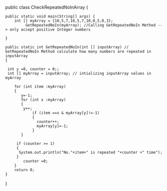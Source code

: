 
public class CheckRepeatedNoInArray {
    
    public static void main(String[] args) {
        int [] myArray = {10,5,7,10,5,7,10,0,5,0,3};
             GetRepeatedNoIn(myArray); //Calling GetRepeatedNoIn Method --> only accept positive Integer numbers
             
    }
    
    public static int GetRepeatedNoIn(int [] inputArray) // GetRepeatedNoIn Method calculate how many numbers are repeated in inputArray
    {
        
     int y =0, counter = 0;;
     int [] myArray = inputArray; // intializing inputArray values in myArray
       
        for (int item :myArray)
        {
           y=-1;
           for (int x :myArray)
           {         
            y++;              
                if (item ==x & myArray[y]!=-1)
                {
                  counter++;
                  myArray[y]=-1; 
                }          
           }           
       
         if (counter >= 1)
         {
          System.out.println("No."+item+" is repeated "+counter +" time");
         }
            counter =0;
        } 
        return 0;
    }
}
